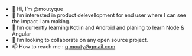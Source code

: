 - 👋 Hi, I’m @moutyque
- 👀 I’m interested in product delevellopment for end user where I can see the impact I am making.
- 🌱 I’m currently learning Kotlin and Android and planing to learn Node & Angular
- 💞️ I’m looking to collaborate on any open source project.
- 📫 How to reach me : q.mouty@gmail.com

<!---
moutyque/moutyque is a ✨ special ✨ repository because its `README.md` (this file) appears on your GitHub profile.
You can click the Preview link to take a look at your changes.
--->
